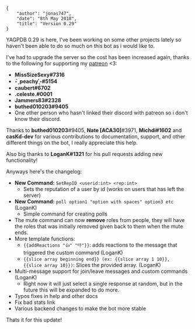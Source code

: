     {
        "author": "jonas747",
        "date": "8th May 2018",
        "title": "Version 0.29"
    }

YAGPDB 0.29 is here, I've been working on some other projects lately so haven't been able to do so much on this bot as i would like to.

I've had to upgrade the server so the cost has been increased again, thanks to the following for supporting my [patreon](https://www.patreon.com/yagpdb) <3:

 - **MissSizeSexy#7316**
 - **- ̗̀ peachy ̖́-#5154**
 - **caubert#6702**
 - **.celeste.#0001**
 - **Jammers83#2328**
 - **buthed010203#9405**
 - One other person who hasn't linked their discord with patreon so i don't know their discord.

Thanks to **buthed010203**#9405, **Nate [ACA30]**#3971, **Michdi#1602** and  **casKd-dev**  for various contributions to documentation, support, and other different things on the bot, I really appreciate this help.

Also big thanks to **LoganK#1321** for his pull requests adding new functionality!

Anyways here's the changelog:

 - **New Command:** `SetRepID <userid:int> <rep:int>`
     + Sets the reputation of a user by id (works on users that has left the server)
 - **New Command:** `poll option1 "option with spaces" option3 etc` (LoganK)
     + Simple command for creating polls
 - The mute command can now **remove** roles from people, they will have the roles that was initially removed given back to them when the mute ends.
 - More template functions:
     + `{{addReactions "👍" "👎"}}`: adds reactions to the message that triggered the custom command (LoganK)
     + `{{slice array beginning end}} (ex: {{slice array 1 10}}, {{slice array 10}})`: Slices the provided array. (LoganK)
 - Multi-message support for join/leave messages and custom commands (LoganK)
     + Right now it will just select a single response at random, but in the future this will be expanded to do more.
 - Typos fixes in help and other docs 
 - Fix bad stats link
 - Various backend changes to make the bot more stable

Thats it for this update!